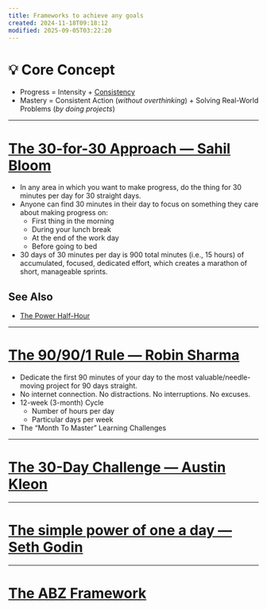 ```yaml
---
title: Frameworks to achieve any goals
created: 2024-11-18T09:18:12
modified: 2025-09-05T03:22:20
---
```


# 💡 Core Concept

* Progress = Intensity + [Consistency](every-single-day-chop-wood-carry-waters.md)
* Mastery = Consistent Action (_without overthinking_) + Solving Real-World Problems (_by doing projects_)

---

# [The 30-for-30 Approach — Sahil Bloom](https://www.sahilbloom.com/newsletter/how-to-change-your-life-in-30-days)

* In any area in which you want to make progress, do the thing for 30 minutes per day for 30 straight days.
* Anyone can find 30 minutes in their day to focus on something they care about making progress on:
	* First thing in the morning
	* During your lunch break
	* At the end of the work day
	* Before going to bed
* 30 days of 30 minutes per day is 900 total minutes (i.e., 15 hours) of accumulated, focused, dedicated effort, which creates a marathon of short, manageable sprints.

## See Also

* [The Power Half-Hour](the-power-half-hour.md)

---

# [The 90/90/1 Rule — Robin Sharma](https://www.youtube.com/watch?v=rdc9p71hygs)

* Dedicate the first 90 minutes of your day to the most valuable/needle-moving project for 90 days straight.
* No internet connection. No distractions. No interruptions. No excuses.
* 12-week (3-month) Cycle
	* Number of hours per day
	* Particular days per week
* The “Month To Master” Learning Challenges

---

# [The 30-Day Challenge — Austin Kleon](https://austinkleon.com/2017/11/01/30-day-challenge/)

---

# [The simple power of one a day — Seth Godin](https://seths.blog/2012/09/the-simple-power-of-one-a-day/)

---

# [The ABZ Framework](The%20ABZ%20Framework.md)
